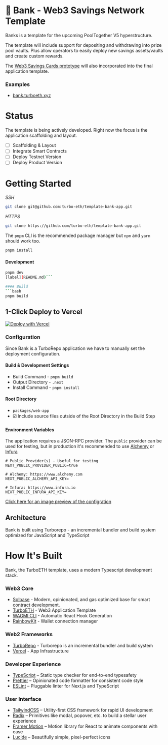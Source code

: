 
# 🏦 Bank - Web3 Savings Network Template

Banks is a template for the upcoming PoolTogether V5 hyperstructure.

The template will include support for depositing and withdrawing into prize pool vaults. Plus allow operators to easily deploy new savings assets/vaults and create custom rewards.

The [Web3 Savings Cards prototype](https://web3savings.network) will also incorporated into the final application template.

### Examples
- [bank.turboeth.xyz](bank.turboeth.xyz)

# Status

The template is being actively developed. Right now the focus is the application scaffolding and layout.

- [ ] Scaffolding & Layout
- [ ] Integrate Smart Contracts
- [ ] Deploy Testnet Version
- [ ] Deploy Product Version

# Getting Started

*SSH*
```bash
git clone git@github.com:turbo-eth/template-bank-app.git
```

*HTTPS*
```bash
git clone https://github.com/turbo-eth/template-bank-app.git
```

The `pnpm` CLI is the recommended package manager but `npm` and `yarn` should work too.

```bash
pnpm install
```

#### Development
```bash
pnpm dev
[label](README.md)```

#### Build
```bash
pnpm build
```

## 1-Click Deploy to Vercel

[![Deploy with Vercel](https://vercel.com/button)](https://vercel.com/new/clone?repository-url=https%3A%2F%2Fgithub.com%2Fturbo-eth%template-bank-app&project-name=Bank&repository-name=Bank&demo-title=Bank&env=NEXT_PUBLIC_PROVIDER_PUBLIC&envDescription=How%20to%20get%20these%20env%20variables%3A&envLink=https%3A%2F%2Fgithub.com%2Fturbo-eth%template-bank-app%2Fblob%2Fmain%packages%2FBank-app%2F.env.example)

### Configuration
Since Bank is a TurboRepo application we have to manually set the deployment configuration.

#### Build & Development Settings
- Build Command - `pnpm build`
- Output Directory - `.next`
- Install Command - `pnpm install`

#### Root Directory
- `packages/web-app`
- ☑️ Include source files outside of the Root Directory in the Build Step

#### Environment Variables
The application requires a JSON-RPC provider. The `public` provider can be used for testing, but in production it's recommended to use [Alchemy](https://www.alchemy.com/) or [Infura](https://www.infura.io/)

```
# Public Provider(s) - Useful for testing
NEXT_PUBLIC_PROVIDER_PUBLIC=true

# Alchemy: https://www.alchemy.com
NEXT_PUBLIC_ALCHEMY_API_KEY=

# Infura: https://www.infura.io
NEXT_PUBLIC_INFURA_API_KEY=
```

[Click here for an image preview of the configration](https://user-images.githubusercontent.com/3408362/231420316-ee406a1c-ba4c-46b5-a7d7-571c390956c5.png)

## Architecture

Bank is built using Turborepo - an incremental bundler and build system optimized for JavaScript and TypeScript

# How It's Built
Bank, the TurboETH template, uses a modern Typescript development stack.

### Web3 Core
- [Solbase](https://github.com/Sol-DAO/solbase) - Modern, opinionated, and gas optimized base for smart contract development.
- [TurboETH](https://github.com/turbo-eth/template-web3-app) - Web3 Application Template
- [WAGMI CLI](https://wagmi.sh/cli/getting-started) - Automatic React Hook Generation
- [RainbowKit](https://www.rainbowkit.com/) - Wallet connection manager

### Web2 Frameworks
- [TurboRepo](https://www.turboeth.xyz) - Turborepo is an incremental bundler and build system
- [Vercel](https://vercel.com/) - App Infrastructure

### Developer Experience
- [TypeScript](https://www.typescriptlang.org/) – Static type checker for end-to-end typesafety
- [Prettier](https://prettier.io/) – Opinionated code formatter for consistent code style
- [ESLint](https://eslint.org/) – Pluggable linter for Next.js and TypeScript

### User Interface
- [TailwindCSS](https://tailwindcss.com) – Utility-first CSS framework for rapid UI development
- [Radix](https://www.radix-ui.com/) – Primitives like modal, popover, etc. to build a stellar user experience
- [Framer Motion](https://www.framer.com/motion/) – Motion library for React to animate components with ease
- [Lucide](https://lucide.dev/docs/lucide-react) – Beautifully simple, pixel-perfect icons
